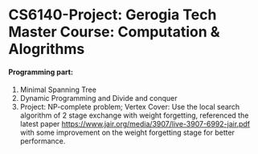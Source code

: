 # CS6140-Project:  Gerogia Tech Master Course: Computation & Alogrithms 
#### Programming part:
1. Minimal Spanning Tree 
2. Dynamic Programming and Divide and conquer
3. Project: NP-complete problem; Vertex Cover: Use the local search algorithm of 2 stage exchange with weight forgetting, referenced the latest
  paper https://www.jair.org/media/3907/live-3907-6992-jair.pdf with some improvement on the weight forgetting stage for better performance.
  
